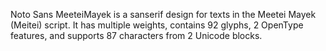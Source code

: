 Noto Sans MeeteiMayek is a sanserif design for texts in the Meetei Mayek (Meitei) script. It has multiple weights, contains 92 glyphs, 2 OpenType features, and supports 87 characters from 2 Unicode blocks.